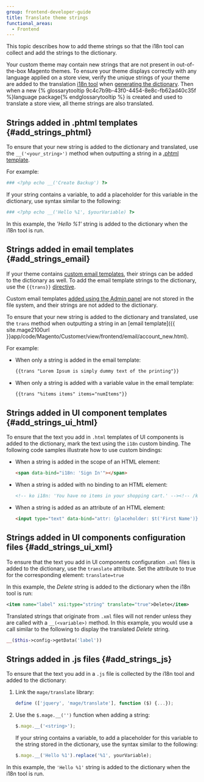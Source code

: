 ```yaml
---
group: frontend-developer-guide
title: Translate theme strings
functional_areas:
  - Frontend
---
```


 This topic describes how to add theme strings so that the i18n tool can collect and add the strings to the dictionary.

Your custom theme may contain new strings that are not present in out-of-the-box Magento themes. 
To ensure your theme displays correctly with any language applied on a store view, verify the unique strings of your theme are added to the translation [i18n tool] when [generating the dictionary].
Then when a new {% glossarytooltip 9c4c7b9b-43f0-4454-8e8c-fb62ad40c35f %}language package{% endglossarytooltip %} is created and used to translate a store view, all theme strings are also translated.

## Strings added in .phtml templates {#add_strings_phtml}

To ensure that your new string is added to the dictionary and translated, use the `__('<your_string>')` method when outputting a string in a [.phtml template].

For example:

```php
### <?php echo __('Create Backup') ?>
```

If your string contains a variable, to add a placeholder for this variable in the dictionary, use syntax similar to the following:

```php
### <?php echo __('Hello %1', $yourVariable) ?>
```

In this example, the _'Hello %1'_ string is added to the dictionary when the i18n tool is run.

## Strings added in email templates {#add_strings_email}

If your theme contains [custom email templates], their strings can be added to the dictionary as well.
To add the email template strings to the dictionary, use the `{{trans}}` [directive].

Custom email templates [added using the Admin panel] are not stored in the file system, and their strings are not added to the dictionary.

To ensure that your new string is added to the dictionary and translated, use the `trans` method when outputting a string in an [email template]({{ site.mage2100url }}app/code/Magento/Customer/view/frontend/email/account_new.html).

For example:

- When only a string is added in the email template:

    ```html
    {{trans "Lorem Ipsum is simply dummy text of the printing"}}
    ```

- When only a string is added with a variable value in the email template:

    ```html
    {{trans "%items items" items="numItems"}}
    ```

## Strings added in UI component templates {#add_strings_ui_html}

To ensure that the text you add in `.html` templates of UI components is added to the dictionary, mark the text using the `i18n` custom binding. The following code samples illustrate how to use custom bindings:

- When a string is added in the scope of an HTML element:

    ```html
    <span data-bind="i18n: 'Sign In'"></span>
    ```

- When a string is added with no binding to an HTML element:

    ```html
    <!-- ko i18n: 'You have no items in your shopping cart.' --><!-- /ko -->
    ```

- When a string is added as an attribute of an HTML element:

    ```html
    <input type="text" data-bind="attr: {placeholder: $t('First Name')}" />
    ```

## Strings added in UI components configuration files {#add_strings_ui_xml}

To ensure that the text you add in UI components configuration `.xml` files is added to the dictionary, use the `translate` attribute. Set the attribute to true for the corresponding element: `translate=true`

In this example, the *Delete* string is added to the dictionary when the i18n tool is run:

```xml
<item name="label" xsi:type="string" translate="true">Delete</item>
```

Translated strings that originate from `.xml` files will not render unless they are called with a `__(<variable>)` method.
In this example, you would use a call similar to the following to display the translated *Delete* string.

```php
__($this->config->getData('label'))
```

## Strings added in .js files {#add_strings_js}

To ensure that the text you add in a `.js` file is collected by the i18n tool and added to the dictionary:

1. Link the `mage/translate` library:

    ```javascript
    define (['jquery', 'mage/translate'], function ($) {...});
    ```

2. Use the `$.mage.__('')` function when adding a string:

    ```javascript
    $.mage.__('<string>');
    ```

    If your string contains a variable, to add a placeholder for this variable to the string stored in the dictionary, use the syntax similar to the following:

    ```javascript
    $.mage.__('Hello %1').replace('%1', yourVariable);
    ```

In this example, the `'Hello %1'` string is added to the dictionary when the i18n tool is run.

[i18n tool]: {{page.baseurl}}/config-guide/cli/config-cli-subcommands-i18n.html
[generating the dictionary]: {{page.baseurl}}/config-guide/cli/config-cli-subcommands-i18n.html#config-cli-subcommands-xlate-dict
[.phtml template]: {{page.baseurl}}/frontend-dev-guide/templates/template-overview.html
[custom email templates]: {{page.baseurl}}/frontend-dev-guide/templates/template-email.html#customize-email-theme
[directive]: {{page.baseurl}}/frontend-dev-guide/templates/template-email.html#localization
[added using the Admin panel]: {{page.baseurl}}/frontend-dev-guide/templates/template-email.html#customize-email-admin
